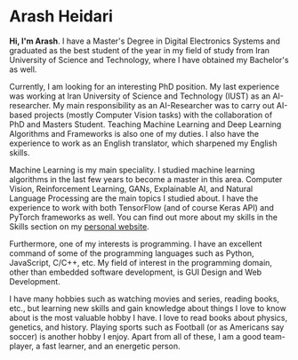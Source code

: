 # Arash Heidari

<b>Hi, I'm Arash</b>. I have a Master's Degree in Digital Electronics Systems and graduated as the best student of the year in my field of study from Iran University of Science and Technology, where I have obtained my Bachelor's as well.

Currently, I am looking for an interesting PhD position. My last experience was working at Iran University of Science and Technology (IUST) as an AI-researcher. My main responsibility as an AI-Researcher was to carry out AI-based projects (mostly Computer Vision tasks) with the collaboration of PhD and Masters Student. Teaching Machine Learning and Deep Learning Algorithms and Frameworks is also one of my duties. I also have the experience to work as an English translator, which sharpened my English skills.

Machine Learning is my main speciality. I studied machine learning algorithms in the last few years to become a master in this area. Computer Vision, Reinforcement Learning, GANs, Explainable AI, and Natural Language Processing are the main topics I studied about. I have the experience to work with both TensorFlow (and of course Keras API) and PyTorch frameworks as well. You can find out more about my skills in the Skills section on my [personal website](https://heidariarash.github.io).

Furthermore, one of my interests is programming. I have an excellent command of some of the programming languages such as Python, JavaScript, C/C++, etc. My field of interest in the programming domain, other than embedded software development, is GUI Design and Web Development.

I have many hobbies such as watching movies and series, reading books, etc., but learning new skills and gain knowledge about things I love to know about is the most valuable hobby I have. I love to read books about physics, genetics, and history. Playing sports such as Football (or as Americans say soccer) is another hobby I enjoy. Apart from all of these, I am a good team-player, a fast learner, and an energetic person.
